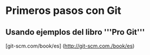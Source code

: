 Primeros pasos con Git
======================

Usando ejemplos del libro '''Pro Git'''
---

[git-scm.com/book/es] (http://git-scm.com./book/es)

